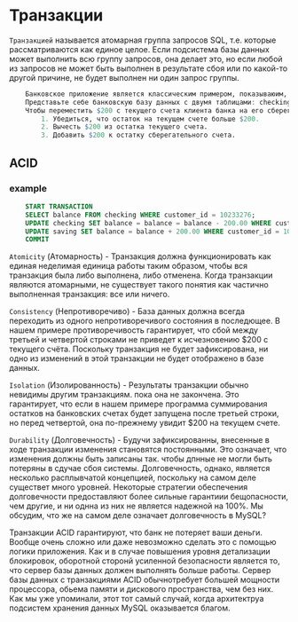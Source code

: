 # Транзакции


`Транзакцией` называется атомарная группа запросов SQL, т.е. которые рассматриваются как единое целое. 
Если подсистема базы данных может выполнить всю группу запросов, она делает это, но если любой из запросов не может быть 
выполнен в результате сбоя или по какой-то другой причине, не будет выполнен ни один запрос группы. 



```r
    Банковское приложение является классическим примером, показываюим, почему необходимы транзакции. 
    Представьте себе банковскую базу данных с двумя таблицами: checking и savings (текущий и сберегательный счета).
    Чтобы переместить $200 с текущего счета клиента банка на его сберегательный счет, вам нужно сделать, по меньшей мере, три шага:
        1. Убедиться, что остаток на текущем счете больше $200.
        2. Вычесть $200 из остатка текущего счета.
        3. Добавить $200 к остатку сберегательного счета.
```

## ACID 
### example
```sql
    START TRANSACTION 
    SELECT balance FROM checking WHERE customer_id = 10233276;
    UPDATE checking SET balance = balance = balance - 200.00 WHERE customer_id = 10233276;
    UPDATE saving SET balance = balance + 200.00 WHERE customer_id = 10233276;
    COMMIT 
```

`Atomicity` (Атомарность) - Транзакция должна функционировать как единая неделимая единица работы таким образом, 
    чтобы вся транзакция была либо выполнена, либо отменена. Когда транзакции являются атомарными,
    не существует такого понятия как частично выполненная транзакция: все или ничего.

`Consistency` (Непротиворечиво) - База данных должна всегда переходить из одного непротиворечивого состояния в последющее.
    В нашем примере противоречивость гарантирует, что сбой между третьей и четвертой строками не приведет к исчезновению
    $200 с текущего счёта. Поскольку транзакция не будет зафиксирована, ни одно из изменений в этой транзакции не будет отображено в базе данных.

`Isolation` (Изолированность) - Результаты транзакции обычно невидимы другим транзакциям. пока она не закончена. 
    Это гарантирует, что если в нашем примере программа суммирования остатков на банковских счетах будет запущена после третьей строки, но перед четвертой, она по-прежнему увидит $200 на текущем счете. 

`Durability` (Долговечность) - Будучи зафиксированны, внесенные в ходе транзакции изменения становятся постоянными. Это означает, что изменения
    должны быть записаны так. чтобы дпнные не могли быть потеряны в сдучае сбоя системы. Долговечность, однако, является несколько расплывчатой концепцией, поскольку на самом деле существет много уровней. Некоторые стратегии обеспечения долговечности предоставляют более сильные
    гарантиии бещопасности, чем другие, и ни однна из них не является надежной на 100%. Мы обсудим, что же на самом деле означает долговечность в MySQL?


Транзакции ACID гарантируют, что банк не потеряет ваши деньги. Вообще очень сложно или даже невозможно сделать это с помощью логики приложения. 
Как и в случае повышения уровня детализации блокировок, оборотной сторонй усиленной безопасности является то, что сервер базы данных должен выполнять больше работы. Сервер базы данных с транзакциями ACID обычнотребует большей мощности процессора, обьема памяти и дискового пространства, чем без них.
Как мы уже упоминали, этот тот самый случай, когда архитектруа подсистем хранения данных MySQL оказывается благом.